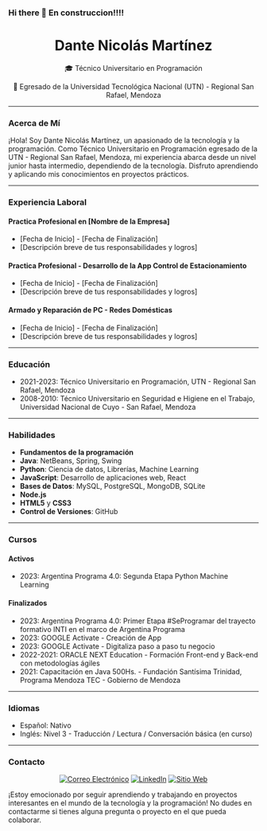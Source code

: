 ### Hi there 👋  En construccion!!!!
<!--
<p align="center">
  <img src="enlace_a_tu_foto_de_perfil.jpg" alt="Dante Nicolás Martínez" width="150" height="150">
</p>
-->
<p align="center">
  <h1 align="center">Dante Nicolás Martínez</h1>
  <p align="center">🎓 Técnico Universitario en Programación</p>
  <p align="center">🏫 Egresado de la Universidad Tecnológica Nacional (UTN) - Regional San Rafael, Mendoza</p>
</p>

---

### Acerca de Mí

¡Hola! Soy Dante Nicolás Martínez, un apasionado de la tecnología y la programación. Como Técnico Universitario en Programación egresado de la UTN - Regional San Rafael, Mendoza, mi experiencia abarca desde un nivel junior hasta intermedio, dependiendo de la tecnología. Disfruto aprendiendo y aplicando mis conocimientos en proyectos prácticos.

---

### Experiencia Laboral

#### Practica Profesional en [Nombre de la Empresa]

- [Fecha de Inicio] - [Fecha de Finalización]
- [Descripción breve de tus responsabilidades y logros]

#### Practica Profesional - Desarrollo de la App Control de Estacionamiento

- [Fecha de Inicio] - [Fecha de Finalización]
- [Descripción breve de tus responsabilidades y logros]

#### Armado y Reparación de PC - Redes Domésticas

- [Fecha de Inicio] - [Fecha de Finalización]
- [Descripción breve de tus responsabilidades y logros]

---

### Educación

- 2021-2023: Técnico Universitario en Programación, UTN - Regional San Rafael, Mendoza
- 2008-2010: Técnico Universitario en Seguridad e Higiene en el Trabajo, Universidad Nacional de Cuyo - San Rafael, Mendoza

---

### Habilidades

- **Fundamentos de la programación**
- **Java**: NetBeans, Spring, Swing
- **Python**: Ciencia de datos, Librerías, Machine Learning
- **JavaScript**: Desarrollo de aplicaciones web, React
- **Bases de Datos**: MySQL, PostgreSQL, MongoDB, SQLite
- **Node.js**
- **HTML5** y **CSS3**
- **Control de Versiones**: GitHub

---

### Cursos

#### Activos

- 2023: Argentina Programa 4.0: Segunda Etapa Python Machine Learning

#### Finalizados

- 2023: Argentina Programa 4.0: Primer Etapa #SeProgramar del trayecto formativo INTI en el marco de Argentina Programa
- 2023: GOOGLE Activate - Creación de App
- 2023: GOOGLE Activate - Digitaliza paso a paso tu negocio
- 2022-2021: ORACLE NEXT Education - Formación Front-end y Back-end con metodologías ágiles
- 2021: Capacitación en Java 500Hs. - Fundación Santísima Trinidad, Programa Mendoza TEC - Gobierno de Mendoza

---

### Idiomas

- Español: Nativo
- Inglés: Nivel 3 - Traducción / Lectura / Conversación básica (en curso)

---

### Contacto

<p align="center">
  <a href="mailto:mzadantemartinez@email.com"><img src="email-icon.png" alt="Correo Electrónico"></a>
  <a href="https://www.linkedin.com/in/dantemartínez"><img src="linkedin-icon.png" alt="LinkedIn"></a>
  <a href="https://portafoliodantemartinez.000webhostapp.com/"><img src="website-icon.png" alt="Sitio Web"></a>
</p>

¡Estoy emocionado por seguir aprendiendo y trabajando en proyectos interesantes en el mundo de la tecnología y la programación! No dudes en contactarme si tienes alguna pregunta o proyecto en el que pueda colaborar.
